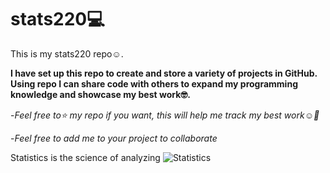 # stats220💻

This is my stats220 repo☺️.

**I have set up this repo to create and store a variety of projects in GitHub. Using repo I can share code with others to expand my programming knowledge and showcase my best work🤓.**

-*Feel free to⭐ my repo if you want, this will help me track my best work☺️💌*

-*Feel free to add me to your project to collaborate*

Statistics is the science of analyzing
![Statistics](https://cdn1.vectorstock.com/i/1000x1000/68/30/statistics-concept-vector-14496830.jpg)
